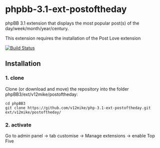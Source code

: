 phpbb-3.1-ext-postoftheday
=========================

phpBB 3.1 extension that displays the most popular post(s) of the day/week/month/year/century.

This extension requires the installation of the Post Love extension

[![Build Status](https://travis-ci.org/v12mike/phpBB-3.1-postoftheday.svg?branch=master)](https://travis-ci.org/v12mike/phpBB-3.1-postoftheday)
## Installation

### 1. clone
Clone (or download and move) the repository into the folder phpBB3/ext/v12mike/postoftheday:

```
cd phpBB3
git clone https://github.com/v12mike/php-3.1-ext-postoftheday.git ext/v12mike/postoftheday/
```

### 2. activate
Go to admin panel -> tab customise -> Manage extensions -> enable Top Five

